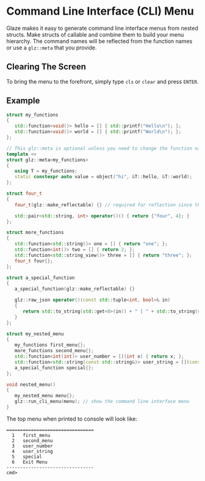 # Command Line Interface (CLI) Menu

Glaze makes it easy to generate command line interface menus from nested structs. Make structs of callable and combine them to build your menu hierarchy. The command names will be reflected from the function names or use a `glz::meta` that you provide.

## Clearing The Screen

To bring the menu to the forefront, simply type `cls` or `clear` and press `ENTER`.

## Example

```c++
struct my_functions
{
   std::function<void()> hello = [] { std::printf("Hello\n"); };
   std::function<void()> world = [] { std::printf("World\n"); };
};

// This glz::meta is optional unless you need to change the function name in the menu
template <>
struct glz::meta<my_functions>
{
   using T = my_functions;
   static constexpr auto value = object("hi", &T::hello, &T::world);
};

struct four_t
{
   four_t(glz::make_reflectable) {} // required for reflection since this struct has no members

   std::pair<std::string, int> operator()() { return {"four", 4}; }
};

struct more_functions
{
   std::function<std::string()> one = [] { return "one"; };
   std::function<int()> two = [] { return 2; };
   std::function<std::string_view()> three = [] { return "three"; };
   four_t four{};
};

struct a_special_function
{
   a_special_function(glz::make_reflectable) {}

   glz::raw_json operator()(const std::tuple<int, bool>& in)
   {
      return std::to_string(std::get<0>(in)) + " | " + std::to_string(std::get<1>(in));
   }
};

struct my_nested_menu
{
   my_functions first_menu{};
   more_functions second_menu{};
   std::function<int(int)> user_number = [](int x) { return x; };
   std::function<std::string(const std::string&)> user_string = [](const auto& str) { return str; };
   a_special_function special{};
};

void nested_menu()
{
   my_nested_menu menu{};
   glz::run_cli_menu(menu); // show the command line interface menu
}
```

The top menu when printed to console will look like:

```
================================
  1   first_menu
  2   second_menu
  3   user_number
  4   user_string
  5   special
  6   Exit Menu
--------------------------------
cmd> 
```

